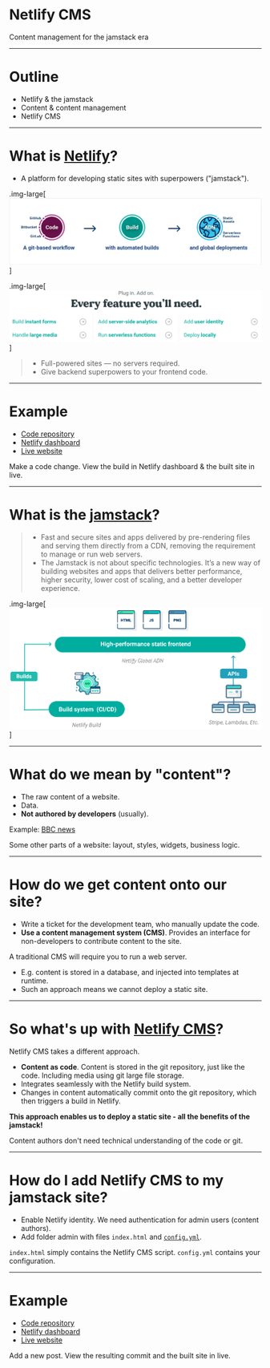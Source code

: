 # Netlify CMS

Content management for the jamstack era

---

# Outline

- Netlify & the jamstack
- Content & content management
- Netlify CMS

---

# What is [Netlify](https://www.netlify.com/)?

- A platform for developing static sites with superpowers ("jamstack").

.img-large[![](media/netlify-workflow.png)]

.img-large[![](media/netlify-extras.png)]

> - Full-powered sites — no servers required.
> - Give backend superpowers to your frontend code.

---

# Example

- [Code repository](https://github.com/Peter554/netlifycmsdemo)
- [Netlify dashboard](https://app.netlify.com/sites/peter554-netlifycmsdemo)
- [Live website](https://peter554-netlifycmsdemo.netlify.app)

Make a code change. View the build in Netlify dashboard & the built site in live. 

---

# What is the [jamstack](https://jamstack.org/)?

> - Fast and secure sites and apps delivered by pre-rendering files and serving them directly from a CDN, removing the requirement to manage or run web servers.
> - The Jamstack is not about specific technologies. It’s a new way of building websites and apps that delivers better performance, higher security, lower cost of scaling, and a better developer experience.

.img-large[![](media/jamstack.png)]

---

# What do we mean by "content"?

- The raw content of a website.
- Data.
- **Not authored by developers** (usually).

Example: [BBC news](https://www.bbc.com/news)

Some other parts of a website: layout, styles, widgets, business logic.

---

# How do we get content onto our site?

- Write a ticket for the development team, who manually update the code.
- **Use a content management system (CMS)**. Provides an interface for non-developers to contribute content to the site.

A traditional CMS will require you to run a web server.

- E.g. content is stored in a database, and injected into templates at runtime.
- Such an approach means we cannot deploy a static site.

---

# So what's up with [Netlify CMS](https://www.netlifycms.org/)?

Netlify CMS takes a different approach.

- **Content as code**. Content is stored in the git repository, just like the code. Including media using git large file storage.
- Integrates seamlessly with the Netlify build system.
- Changes in content automatically commit onto the git repository, which then triggers a build in Netlify.

**This approach enables us to deploy a static site - all the benefits of the jamstack!**

Content authors don't need technical understanding of the code or git.

---

# How do I add Netlify CMS to my jamstack site?

- Enable Netlify identity. We need authentication for admin users (content authors).
- Add folder admin with files `index.html` and [`config.yml`](https://raw.githubusercontent.com/Peter554/netlifycmsdemo/master/src/admin/config.yml).

`index.html` simply contains the Netlify CMS script. `config.yml` contains your configuration.

---

# Example

- [Code repository](https://github.com/Peter554/netlifycmsdemo)
- [Netlify dashboard](https://app.netlify.com/sites/peter554-netlifycmsdemo)
- [Live website](https://peter554-netlifycmsdemo.netlify.app)

Add a new post. View the resulting commit and the built site in live.
